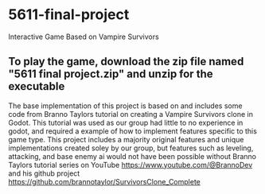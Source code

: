 # 5611-final-project
 Interactive Game Based on Vampire Survivors

 ## To play the game, download the zip file named "5611 final project.zip" and unzip for the executable

The base implementation of this project is based on and includes some code from Branno Taylors tutorial on creating a Vampire Survivors clone in Godot.
This tutorial was used as our group had little to no experience in godot, and required a example of how to implement features specific to this game type. 
This project includes a majority original features and unique implementations created soley by our group, but features such as leveling, attacking, and base enemy ai would not have been possible
without Branno Taylors tutorial series on YouTube https://www.youtube.com/@BrannoDev and his github project https://github.com/brannotaylor/SurvivorsClone_Complete

